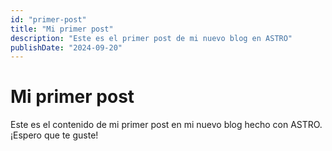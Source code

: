 ```yaml
---
id: "primer-post"
title: "Mi primer post"
description: "Este es el primer post de mi nuevo blog en ASTRO"
publishDate: "2024-09-20"
---
```


# Mi primer post
Este es el contenido de mi primer post en mi nuevo blog hecho con ASTRO. ¡Espero que te guste!
